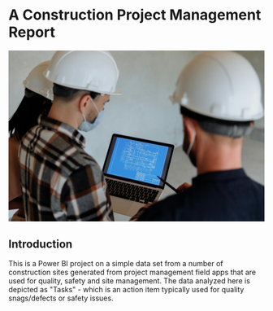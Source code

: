 # A Construction Project Management Report
![](image.jpg)
## Introduction
This is a Power BI project on a simple data set from a number of construction sites generated from project management field apps that are used for quality, safety and site management. The data analyzed here is depicted as "Tasks" - which is an action item typically used for quality snags/defects or safety issues.
